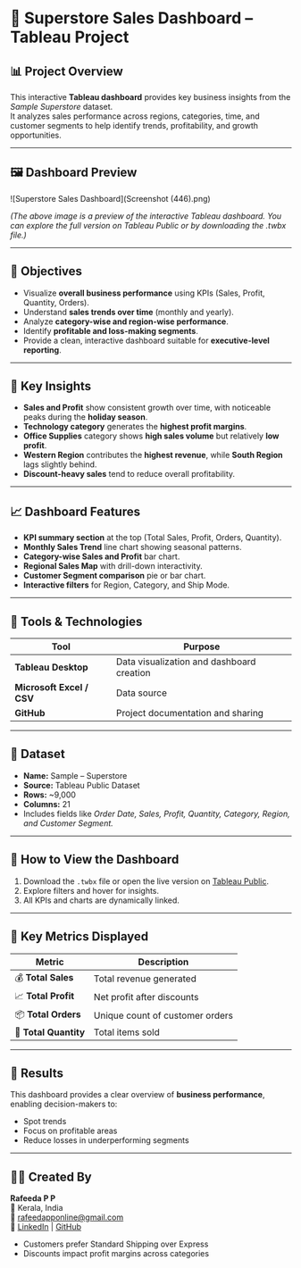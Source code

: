 # 🏬 Superstore Sales Dashboard – Tableau Project

## 📊 Project Overview
This interactive **Tableau dashboard** provides key business insights from the *Sample Superstore* dataset.  
It analyzes sales performance across regions, categories, time, and customer segments to help identify trends, profitability, and growth opportunities.

---

## 🖼️ Dashboard Preview
![Superstore Sales Dashboard](Screenshot (446).png)

*(The above image is a preview of the interactive Tableau dashboard. You can explore the full version on Tableau Public or by downloading the .twbx file.)*

---

## 🎯 Objectives
- Visualize **overall business performance** using KPIs (Sales, Profit, Quantity, Orders).  
- Understand **sales trends over time** (monthly and yearly).  
- Analyze **category-wise and region-wise performance**.  
- Identify **profitable and loss-making segments**.  
- Provide a clean, interactive dashboard suitable for **executive-level reporting**.

---

## 🧠 Key Insights
- **Sales and Profit** show consistent growth over time, with noticeable peaks during the **holiday season**.  
- **Technology category** generates the **highest profit margins**.  
- **Office Supplies** category shows **high sales volume** but relatively **low profit**.  
- **Western Region** contributes the **highest revenue**, while **South Region** lags slightly behind.  
- **Discount-heavy sales** tend to reduce overall profitability.  

---

## 📈 Dashboard Features
- **KPI summary section** at the top (Total Sales, Profit, Orders, Quantity).  
- **Monthly Sales Trend** line chart showing seasonal patterns.  
- **Category-wise Sales and Profit** bar chart.  
- **Regional Sales Map** with drill-down interactivity.  
- **Customer Segment comparison** pie or bar chart.  
- **Interactive filters** for Region, Category, and Ship Mode.  

---

## 🧰 Tools & Technologies
| Tool | Purpose |
|------|----------|
| **Tableau Desktop** | Data visualization and dashboard creation |
| **Microsoft Excel / CSV** | Data source |
| **GitHub** | Project documentation and sharing |

---

## 📂 Dataset
- **Name:** Sample – Superstore  
- **Source:** Tableau Public Dataset  
- **Rows:** ~9,000  
- **Columns:** 21  
- Includes fields like *Order Date, Sales, Profit, Quantity, Category, Region, and Customer Segment.*

---

## 🚀 How to View the Dashboard
1. Download the `.twbx` file or open the live version on [Tableau Public](https://public.tableau.com/).  
2. Explore filters and hover for insights.  
3. All KPIs and charts are dynamically linked.

---

## 📜 Key Metrics Displayed
| Metric | Description |
|---------|--------------|
| 💰 **Total Sales** | Total revenue generated |
| 📈 **Total Profit** | Net profit after discounts |
| 📦 **Total Orders** | Unique count of customer orders |
| 🧾 **Total Quantity** | Total items sold |

---

## 🌟 Results
This dashboard provides a clear overview of **business performance**, enabling decision-makers to:
- Spot trends  
- Focus on profitable areas  
- Reduce losses in underperforming segments

---

## 👩‍💻 Created By
**Rafeeda P P**  
📍 Kerala, India  
📧 [rafeedapponline@gmail.com](mailto:rafeedapponline@gmail.com)  
🔗 [LinkedIn](https://www.linkedin.com) | [GitHub](https://github.com/Rafeeda02)
 
- Customers prefer Standard Shipping over Express  
- Discounts impact profit margins across categories
